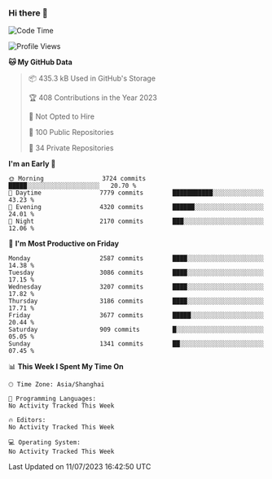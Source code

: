 ### Hi there 👋

<!--
**qbosen/qbosen** is a ✨ _special_ ✨ repository because its `README.md` (this file) appears on your GitHub profile.

Here are some ideas to get you started:

- 🔭 I’m currently working on ...
- 🌱 I’m currently learning ...
- 👯 I’m looking to collaborate on ...
- 🤔 I’m looking for help with ...
- 💬 Ask me about ...
- 📫 How to reach me: ...
- 😄 Pronouns: ...
- ⚡ Fun fact: ...
-->

<!--START_SECTION:waka-->
![Code Time](http://img.shields.io/badge/Code%20Time-2%2C111%20hrs%2036%20mins-blue)

![Profile Views](http://img.shields.io/badge/Profile%20Views-0-blue)

**🐱 My GitHub Data** 

> 📦 435.3 kB Used in GitHub's Storage 
 > 
> 🏆 408 Contributions in the Year 2023
 > 
> 🚫 Not Opted to Hire
 > 
> 📜 100 Public Repositories 
 > 
> 🔑 34 Private Repositories 
 > 
**I'm an Early 🐤** 

```text
🌞 Morning                3724 commits        █████░░░░░░░░░░░░░░░░░░░░   20.70 % 
🌆 Daytime                7779 commits        ███████████░░░░░░░░░░░░░░   43.23 % 
🌃 Evening                4320 commits        ██████░░░░░░░░░░░░░░░░░░░   24.01 % 
🌙 Night                  2170 commits        ███░░░░░░░░░░░░░░░░░░░░░░   12.06 % 
```
📅 **I'm Most Productive on Friday** 

```text
Monday                   2587 commits        ████░░░░░░░░░░░░░░░░░░░░░   14.38 % 
Tuesday                  3086 commits        ████░░░░░░░░░░░░░░░░░░░░░   17.15 % 
Wednesday                3207 commits        ████░░░░░░░░░░░░░░░░░░░░░   17.82 % 
Thursday                 3186 commits        ████░░░░░░░░░░░░░░░░░░░░░   17.71 % 
Friday                   3677 commits        █████░░░░░░░░░░░░░░░░░░░░   20.44 % 
Saturday                 909 commits         █░░░░░░░░░░░░░░░░░░░░░░░░   05.05 % 
Sunday                   1341 commits        ██░░░░░░░░░░░░░░░░░░░░░░░   07.45 % 
```


📊 **This Week I Spent My Time On** 

```text
🕑︎ Time Zone: Asia/Shanghai

💬 Programming Languages: 
No Activity Tracked This Week

🔥 Editors: 
No Activity Tracked This Week

💻 Operating System: 
No Activity Tracked This Week
```


 Last Updated on 11/07/2023 16:42:50 UTC
<!--END_SECTION:waka-->
